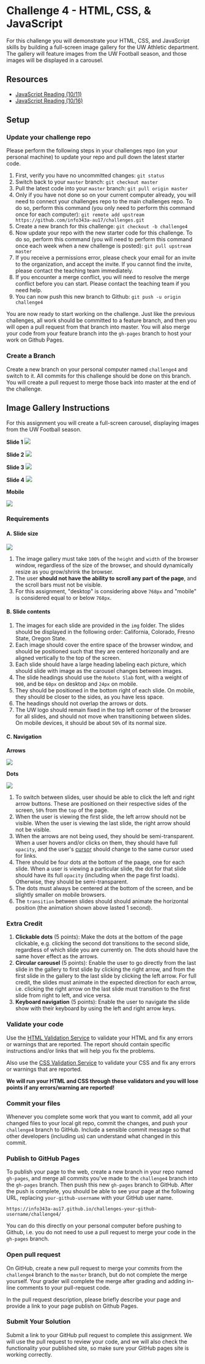 # Challenge 4 - HTML, CSS, & JavaScript

For this challenge you will demonstrate your HTML, CSS, and JavaScript skills by building a full-screen image gallery for the UW Athletic department. The gallery will feature images from the UW Football season, and those images will be displayed in a carousel.

## Resources

* <a href="https://canvas.uw.edu/courses/1118281/assignments/3820996" target="_blank">JavaScript Reading (10/11)</a>
* <a href="https://canvas.uw.edu/courses/1118281/assignments/3820997" target="_blank">JavaScript Reading (10/16)</a>

## Setup

### Update your challenge repo

Please perform the following steps in your challenges repo (on your personal machine) to update your repo and pull down the latest starter code.

1. First, verify you have no uncommitted changes: `git status`
2. Switch back to your `master` branch: `git checkout master`
3. Pull the latest code into your `master` branch: `git pull origin master`
4. Only if you have not done so on your current computer already, you will need to connect your challenges repo to the main challenges repo. To do so, perform this command (you only need to perform this command once for each computer): `git remote add upstream https://github.com/info343a-au17/challenges.git`
5. Create a new branch for this challenge: `git checkout -b challenge4`
6. Now update your repo with the new starter code for this challenge. To do so, perform this command (you will need to perform this command once each week when a new challenge is posted): `git pull upstream master`
7. If you receive a permissions error, please check your email for an invite to the organization, and accept the invite. If you cannot find the invite, please contact the teaching team immediately.
8. If you encounter a merge conflict, you will need to resolve the merge conflict before you can start. Please contact the teaching team if you need help.
9. You can now push this new branch to Github: `git push -u origin challenge4`

You are now ready to start working on the challenge. Just like the previous challenges, all work should be committed to a feature branch, and then you will open a pull request from that branch into master. You will also merge your code from your feature branch into the `gh-pages` branch to host your work on Github Pages.

### Create a Branch

Create a new branch on your personal computer named `challenge4` and switch to it. All commits for this challenge should be done on this branch. You will create a pull request to merge those back into master at the end of the challenge.

## Image Gallery Instructions

For this assignment you will create a full-screen carousel, displaying images from the UW Football season.

**Slide 1**
![](https://i.imgur.com/XusJ2ng.png)

**Slide 2**
![](https://i.imgur.com/y4FPC9e.png)

**Slide 3**
![](https://i.imgur.com/Wa26d68.png)

**Slide 4**
![](https://i.imgur.com/G0EPwfs.png)

**Mobile**

![](https://i.imgur.com/qj6h1kv.png)


### Requirements

#### A. Slide size

![](https://i.imgur.com/YwdjXzx.gif)

1.  The image gallery must take `100%` of the `height` and `width` of the browser window, regardless of the size of the browser, and should dynamically resize as you grow/shrink the browser.
2. The user **should not have the ability to scroll any part of the page**, and the scroll bars must not be visible.
3. For this assignment, "desktop" is considering above `768px` and "mobile" is considered equal to or below `768px`.

#### B. Slide contents

1. The images for each slide are provided in the `img` folder. The slides should be displayed in the following order: California, Colorado, Fresno State, Oregon State.
2. Each image should cover the entire space of the browser window, and should be positioned such that they are centered horizonally and are aligned vertically to the top of the screen.
3. Each slide should have a large heading labeling each picture, which should slide with image as the carousel changes between images.
4. The slide headings should use the `Roboto Slab` font, with a weight of `900`, and be `60px` on desktop and `24px` on mobile.
5. They should be positioned in the bottom right of each slide. On mobile, they should be closer to the sides, as you have less space.
6. The headings should not overlap the arrows or dots.
7. The UW logo should remain fixed in the top left corner of the browser for all slides, and should not move when transitioning between slides. On mobile devices, it should be about `50%` of its normal size.

#### C. Navigation

**Arrows**

![](https://i.imgur.com/sbemt0P.gif)

**Dots**

![](https://i.imgur.com/mnhslCl.gif)

1. To switch between slides, user should be able to click the left and right arrow buttons. These are positioned on their respective sides of the screen, `50%` from the `top` of the page.
2. When the user is viewing the first slide, the left arrow should not be visible. When the user is viewing the last slide, the right arrow should not be visible.
3. When the arrows are not being used, they should be semi-transparent. When a user hovers and/or clicks on them, they should have full `opacity`, and the user's <a href="https://developer.mozilla.org/en-US/docs/Web/CSS/cursor" target="_blank">cursor</a> should change to the same cursor used for links.
4. There should be four dots at the bottom of the paage, one for each slide. When a user is viewing a particular slide, the dot for that slide should have its full `opacity` (including when the page first loads). Otherwise, they should be semi-transparent.
5. The dots must always be centered at the bottom of the screen, and be slightly smaller on mobile browsers.
6. The `transition` between slides should should animate the horizontal position (the animation shown above lasted 1 second).

### Extra Credit

1. **Clickable dots** (5 points): Make the dots at the bottom of the page clickable, e.g. clicking the second dot transitions to the second slide, regardless of which slide you are currently on. The dots should have the same hover effect as the arrows.
2. **Circular carousel** (5 points): Enable the user to go directly from the last slide in the gallery to first slide by clicking the right arrow, and from the first slide in the gallery to the last slide by clicking the left arrow. For full credit, the slides must animate in the expected direction for each arrow, i.e. clicking the right arrow on the last slide must transition to the first slide from right to left, and vice versa.
3. **Keyboard navigation** (5 points): Enable the user to navigate the slide show with their keyboard by using the left and right arrow keys.

### Validate your code

Use the <a href="https://validator.w3.org/#validate_by_upload" target="_blank">HTML Validation Service</a> to validate your HTML and fix any errors or warnings that are reported. The report should contain specific instructions and/or links that will help you fix the problems.

Also use the [CSS Validation Service](http://jigsaw.w3.org/css-validator/#validate_by_upload) to validate your CSS and fix any errors or warnings that are reported.

**We will run your HTML and CSS through these validators and you will lose points if any errors/warning are reported!**

### Commit your files

Whenever you complete some work that you want to commit, add all your changed files to your local git repo, commit the changes, and push your `challenge4` branch to GitHub. Include a sensible commit message so that other developers (including us) can understand what changed in this commit.

### Publish to GitHub Pages

To publish your page to the web, create a new branch in your repo named `gh-pages`, and merge all commits you've made to the `challenge4` branch into the `gh-pages` branch. Then push this new `gh-pages` branch to GitHub. After the push is complete, you should be able to see your page at the following URL, replacing `your-github-username` with your GitHub user name.

`https://info343a-au17.github.io/challenges-your-github-username/challenge4/`

You can do this directly on your personal computer before pushing to Github, i.e. you do not need to use a pull request to merge your code in the `gh-pages` branch.

### Open pull request

On GitHub, create a new pull request to merge your commits from the `challenge4` branch to the `master` branch, but do not complete the merge yourself. Your grader will complete the merge after grading and adding in-line comments to your pull-request code.

In the pull request description, please briefly describe your page and provide a link to your page publish on Github Pages.

### Submit Your Solution

Submit a link to your GitHub pull request to complete this assignment. We will use the pull request to review your code, and we will also check the functionality your published site, so make sure your GitHub pages site is working correctly.

